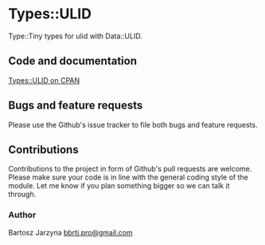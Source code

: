 # Types::ULID
Type::Tiny types for ulid with Data::ULID.

## Code and documentation
[Types::ULID on CPAN](https://metacpan.org/release/Types-ULID)

## Bugs and feature requests
Please use the Github's issue tracker to file both bugs and feature requests.

## Contributions
Contributions to the project in form of Github's pull requests are
welcome. Please make sure your code is in line with the general
coding style of the module. Let me know if you plan something
bigger so we can talk it through.

### Author
Bartosz Jarzyna <bbrtj.pro@gmail.com>

